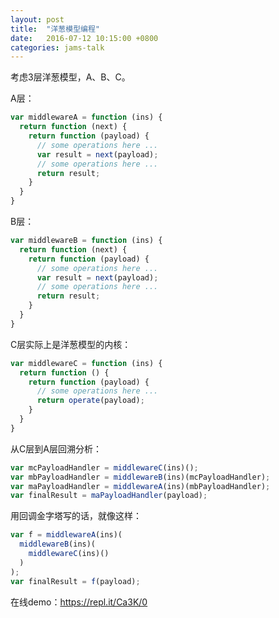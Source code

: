 ```yaml
---
layout: post
title:  "洋葱模型编程"
date:   2016-07-12 10:15:00 +0800
categories: jams-talk
---
```



考虑3层洋葱模型，A、B、C。

A层：

```javascript
var middlewareA = function (ins) {
  return function (next) {
    return function (payload) {
      // some operations here ...
      var result = next(payload);
      // some operations here ...
      return result;
    }
  }
}
```

B层：

```javascript
var middlewareB = function (ins) {
  return function (next) {
    return function (payload) {
      // some operations here ...
      var result = next(payload);
      // some operations here ...
      return result;
    }
  }
}
```

C层实际上是洋葱模型的内核：

```javascript
var middlewareC = function (ins) {
  return function () {
    return function (payload) {
      // some operations here ...
      return operate(payload);
    }
  }
}
```

从C层到A层回溯分析：

```javascript
var mcPayloadHandler = middlewareC(ins)();
var mbPayloadHandler = middlewareB(ins)(mcPayloadHandler);
var maPayloadHandler = middlewareA(ins)(mbPayloadHandler);
var finalResult = maPayloadHandler(payload);
```

用回调金字塔写的话，就像这样：

```javascript
var f = middlewareA(ins)(
  middlewareB(ins)(
    middlewareC(ins)()
  )
);
var finalResult = f(payload);
```

在线demo：<https://repl.it/Ca3K/0>
